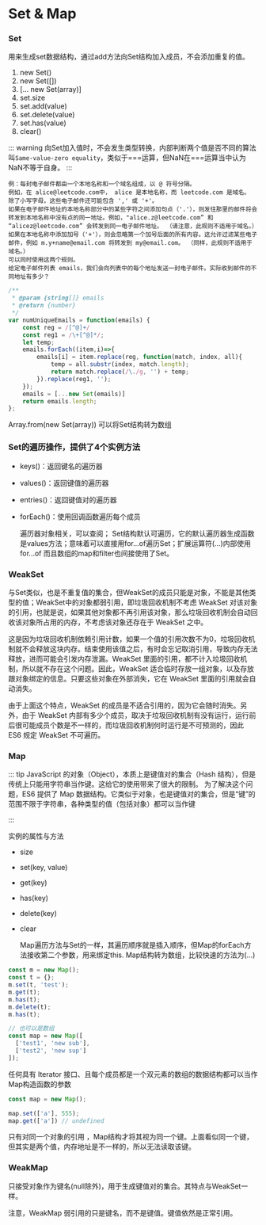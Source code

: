 # Set & Map

### Set

用来生成set数据结构，通过add方法向Set结构加入成员，不会添加重复的值。

1. new Set()
2. new Set([])
3. [... new Set(array)]
4. set.size
5. set.add(value)
6. set.delete(value)
7. set.has(value)
8. clear()

::: warning
向Set加入值时，不会发生类型转换，内部判断两个值是否不同的算法叫`Same-value-zero equality`，类似于===运算，但NaN在===运算当中认为NaN不等于自身。
:::

    例：每封电子邮件都由一个本地名称和一个域名组成，以 @ 符号分隔。
    例如，在 alice@leetcode.com中， alice 是本地名称，而 leetcode.com 是域名。
    除了小写字母，这些电子邮件还可能包含 ',' 或 '+'。
    如果在电子邮件地址的本地名称部分中的某些字符之间添加句点（'.'），则发往那里的邮件将会转发到本地名称中没有点的同一地址。例如，"alice.z@leetcode.com” 和 “alicez@leetcode.com” 会转发到同一电子邮件地址。 （请注意，此规则不适用于域名。）
    如果在本地名称中添加加号（'+'），则会忽略第一个加号后面的所有内容。这允许过滤某些电子邮件，例如 m.y+name@email.com 将转发到 my@email.com。 （同样，此规则不适用于域名。）
    可以同时使用这两个规则。
    给定电子邮件列表 emails，我们会向列表中的每个地址发送一封电子邮件。实际收到邮件的不同地址有多少？

```javascript
/**
 * @param {string[]} emails
 * @return {number}
 */
var numUniqueEmails = function(emails) {
    const reg = /[^@]+/
    const reg1 = /\+[^@]*/;
    let temp;
    emails.forEach((item,i)=>{
        emails[i] = item.replace(reg, function(match, index, all){
            temp = all.substr(index, match.length);
            return match.replace(/\./g, '') + temp;
        }).replace(reg1, '');
    });
    emails = [...new Set(emails)]
    return emails.length;
};
```

Array.from(new Set(array)) 可以将Set结构转为数组

### Set的遍历操作，提供了4个实例方法
- keys()：返回键名的遍历器
- values()：返回键值的遍历器
- entries()：返回键值对的遍历器
- forEach()：使用回调函数遍历每个成员

    遍历器对象相关，可以查阅；
    Set结构默认可遍历，它的默认遍历器生成函数是values方法；意味着可以直接用for...of遍历Set；扩展运算符(...)内部使用for...of
    而且数组的map和filter也间接使用了Set。

### WeakSet 

与Set类似，也是不重复值的集合，但WeakSet的成员只能是对象，不能是其他类型的值；WeakSet中的对象都弱引用，即垃圾回收机制不考虑 WeakSet 对该对象的引用，也就是说，如果其他对象都不再引用该对象，那么垃圾回收机制会自动回收该对象所占用的内存，不考虑该对象还存在于 WeakSet 之中。

这是因为垃圾回收机制依赖引用计数，如果一个值的引用次数不为0，垃圾回收机制就不会释放这块内存。结束使用该值之后，有时会忘记取消引用，导致内存无法释放，进而可能会引发内存泄漏。WeakSet 里面的引用，都不计入垃圾回收机制，所以就不存在这个问题。因此，WeakSet 适合临时存放一组对象，以及存放跟对象绑定的信息。只要这些对象在外部消失，它在 WeakSet 里面的引用就会自动消失。

由于上面这个特点，WeakSet 的成员是不适合引用的，因为它会随时消失。另外，由于 WeakSet 内部有多少个成员，取决于垃圾回收机制有没有运行，运行前后很可能成员个数是不一样的，而垃圾回收机制何时运行是不可预测的，因此 ES6 规定 WeakSet 不可遍历。


### Map

::: tip
JavaScript 的对象（Object），本质上是键值对的集合（Hash 结构），但是传统上只能用字符串当作键。这给它的使用带来了很大的限制。
为了解决这个问题，ES6 提供了 Map 数据结构。它类似于对象，也是键值对的集合，但是“键”的范围不限于字符串，各种类型的值（包括对象）都可以当作键

:::

实例的属性与方法
- size
- set(key, value)
- get(key)
- has(key)
- delete(key)
- clear

    Map遍历方法与Set的一样，其遍历顺序就是插入顺序，但Map的forEach方法接收第二个参数，用来绑定this.
    Map结构转为数组，比较快速的方法为(...)

```javascript
const m = new Map();
const t = {};
m.set(t, 'test');
m.get(t);
m.has(t);
m.delete(t);
m.has(t);

// 也可以是数组
const map = new Map([
  ['test1', 'new sub'],
  ['test2', 'new sup']
]);
```

任何具有 Iterator 接口、且每个成员都是一个双元素的数组的数据结构都可以当作Map构造函数的参数


```javascript
const map = new Map();

map.set(['a'], 555);
map.get(['a']) // undefined
```
只有对同一个对象的引用 ，Map结构才将其视为同一个键。上面看似同一个键，但其实是两个值，内存地址是不一样的，所以无法读取该键。


### WeakMap 

只接受对象作为键名(null除外)，用于生成键值对的集合。其特点与WeakSet一样。

注意，WeakMap 弱引用的只是键名，而不是键值。键值依然是正常引用。
